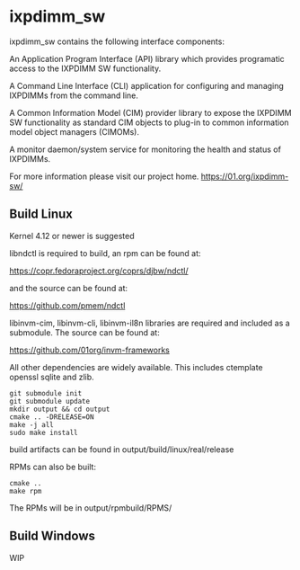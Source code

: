 # ixpdimm_sw

ixpdimm_sw contains the following interface components:

An Application Program Interface (API) library which provides programatic access to
the IXPDIMM SW functionality.

A Command Line Interface (CLI) application for configuring and managing IXPDIMMs from the
command line.

A Common Information Model (CIM) provider library to expose the
IXPDIMM SW functionality as standard CIM objects to plug-in to
common information model object managers (CIMOMs).

A monitor daemon/system service for monitoring the health and status of IXPDIMMs.

For more information please visit our project home. https://01.org/ixpdimm-sw/

## Build Linux

Kernel 4.12 or newer is suggested

libndctl is required to build, an rpm can be found at:

https://copr.fedoraproject.org/coprs/djbw/ndctl/

and the source can be found at:

https://github.com/pmem/ndctl

libinvm-cim, libinvm-cli, libinvm-il8n libraries are required and included as a submodule.
The source can be found at:

https://github.com/01org/invm-frameworks

All other dependencies are widely available. This includes ctemplate openssl sqlite and zlib.

```
git submodule init
git submodule update
mkdir output && cd output
cmake .. -DRELEASE=ON
make -j all
sudo make install
```
build artifacts can be found in output/build/linux/real/release

RPMs can also be built:
```
cmake ..
make rpm
```
The RPMs will be in output/rpmbuild/RPMS/

## Build Windows

WIP
